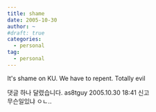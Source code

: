 ```yaml
---
title: shame
date: 2005-10-30
author: ~
#draft: true
categories:
  - personal
tag:
  - personal
---
```




It's shame on KU.
We have to repent.
Totally evil


 댓글 하나 달렸습니다.
 as8tguy 2005.10.30 18:41 신고   
무슨일있냐 ㅇㄴ..




